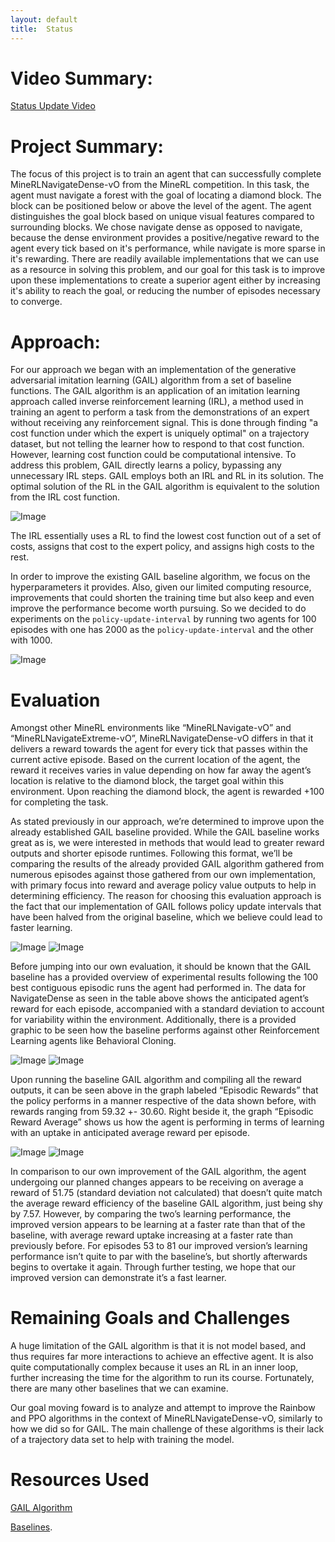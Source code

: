 ```yaml
---
layout: default
title:  Status
---
```

# Video Summary:
[Status Update Video](https://www.youtube.com/watch?v=J5Vo4RbCMuY&feature=youtu.be)

# Project Summary:
The focus of this project is to train an agent that can successfully complete MineRLNavigateDense-vO from the MineRL competition. In this task, the agent must navigate a forest with the goal of locating a diamond block. The block can be positioned below or above the level of the agent. The agent distinguishes the goal block based on unique visual features compared to surrounding blocks. We chose navigate dense as opposed to navigate, because the dense environment provides a positive/negative reward to the agent every tick based on it's performance, while navigate is more sparse in it's rewarding. There are readily available implementations that we can use as a resource in solving this problem, and our goal for this task is to improve upon these implementations to create a superior agent either by increasing it's ability to reach the goal, or reducing the number of episodes necessary to converge. 

# Approach:
For our approach we began with an implementation of the generative adversarial imitation learning (GAIL) algorithm from a set of baseline functions. The GAIL algorithm is an application of an imitation learning approach called inverse reinforcement learning (IRL), a method used in training an agent to perform a task from the demonstrations of an expert without receiving any reinforcement signal. This is done through finding "a cost function under which the expert is uniquely optimal" on a trajectory dataset, but not telling the learner how to respond to that cost function. However, learning cost function could be computational intensive. To address this problem, GAIL directly learns a policy, bypassing any unnecessary IRL steps. GAIL employs both an IRL and RL in its solution. The optimal solution of the RL in the GAIL algorithm is equivalent to the solution from the IRL cost function. 

![Image](images/IRL.PNG)

The IRL essentially uses a RL to find the lowest cost function out of a set of costs, assigns that cost to the expert policy, and assigns high costs to the rest. 

In order to improve the existing GAIL baseline algorithm, we focus on the hyperparameters it provides. Also, given our limited computing resource, improvements that could shorten the training time but also keep and even improve the performance become worth pursuing. So we decided to do experiments on the `policy-update-interval` by running two agents for 100 episodes with one has 2000 as the `policy-update-interval` and the other with 1000.

![Image](images/pui.png)

# Evaluation
Amongst other MineRL environments like “MineRLNavigate-vO” and “MineRLNavigateExtreme-vO”, MineRLNavigateDense-vO differs in that it delivers a reward towards the agent for every tick that passes within the current active episode. Based on the current location of the agent, the reward it receives varies in value depending on how far away the agent’s location is relative to the diamond block, the target goal within this environment. Upon reaching the diamond block, the agent is rewarded +100 for completing the task.

As stated previously in our approach, we’re determined to improve upon the already established GAIL baseline provided. While the GAIL baseline works great as is, we were interested in methods that would lead to greater reward outputs and shorter episode runtimes. Following this format, we’ll be comparing the results of the already provided GAIL algorithm gathered from numerous episodes against those gathered from our own implementation, with primary focus into reward and average policy value outputs to help in determining efficiency. The reason for choosing this evaluation approach is the fact that our implementation of GAIL follows policy update intervals that have been halved from the original baseline, which we believe could lead to faster learning.

![Image](images/data1.png)  ![Image](images/data2.png)

Before jumping into our own evaluation, it should be known that the GAIL baseline has a provided overview of experimental results following the 100 best contiguous episodic runs the agent had performed in. The data for NavigateDense as seen in the table above shows the anticipated agent’s reward for each episode, accompanied with a standard deviation to account for variability within the environment. Additionally, there is a provided graphic to be seen how the baseline performs against other Reinforcement Learning agents like Behavioral Cloning.

![Image](images/reward_bef.png)  ![Image](images/policy_average_bef.png)

Upon running the baseline GAIL algorithm and compiling all the reward outputs, it can be seen above in the graph labeled “Episodic Rewards” that the policy performs in a manner respective of the data shown before, with rewards ranging from 59.32 +- 30.60. Right beside it, the graph “Episodic Reward Average” shows us how the agent is performing in terms of learning with an uptake in anticipated average reward per episode.

![Image](images/reward_aft.png)  ![Image](images/policy_average_aft.png)

In comparison to our own improvement of the GAIL algorithm, the agent undergoing our planned changes appears to be receiving on average a reward of 51.75 (standard deviation not calculated) that doesn’t quite match the average reward efficiency of the baseline GAIL algorithm, just being shy by 7.57. However, by comparing the two’s learning performance, the improved version appears to be learning at a faster rate than that of the baseline, with average reward uptake increasing at a faster rate than previously before. For episodes 53 to 81 our improved version’s learning performance isn’t quite to par with the baseline’s, but shortly afterwards begins to overtake it again. Through further testing, we hope that our improved version can demonstrate it’s a fast learner.

# Remaining Goals and Challenges
A huge limitation of the GAIL algorithm is that it is not model based, and thus requires far more interactions to achieve an effective agent. It is also quite computationally complex because it uses an RL in an inner loop, further increasing the time for the algorithm to run its course. Fortunately, there are many other baselines that we can examine. 

Our goal moving foward is to analyze and attempt to improve the Rainbow and PPO algorithms in the context of MineRLNavigateDense-vO, similarly to how we did so for GAIL. The main challenge of these algorithms is their lack of a trajectory data set to help with training the model. 

# Resources Used

[GAIL Algorithm](https://arxiv.org/pdf/1606.03476.pdf)

[Baselines](https://github.com/minerllabs/baselines/tree/master/general/chainerrl#getting-started).
